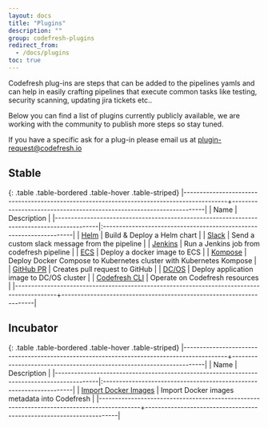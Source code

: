 ```yaml
---
layout: docs
title: "Plugins"
description: ""
group: codefresh-plugins
redirect_from:
  - /docs/plugins
toc: true
---
```

Codefresh plug-ins are steps that can be added to the pipelines yamls and can help in easily crafting pipelines that execute common tasks like testing, security scanning, updating jira tickets etc.. 

Below you can find a list of plugins currently publicly available, we are working with the community to publish more steps so stay tuned. 

If you have a specific ask for a plug-in please email us at plugin-request@codefresh.io

## Stable

{: .table .table-bordered .table-hover .table-striped}
|-------------------------------------------------------------------------------------------+---------------------------------------------------------------------|
| Name                                                                                      | Description                                                         |
|-------------------------------------------------------------------------------------------|:--------------------------------------------------------------------|
| [Helm](https://github.com/codefresh-io/cf-plugin-helm)                                    | Build & Deploy a Helm chart                                         |
| [Slack](https://github.com/codefresh-io/plugins/tree/master/stable/slack)                 | Send a custom slack message from the pipeline                       |
| [Jenkins](https://github.com/codefresh-io/plugins/tree/master/stable/run-jenkins-job)     | Run a Jenkins job from codefresh pipeline                           |
| [ECS](https://github.com/codefresh-io/cf-deploy-ecs.git)                                  | Deploy a docker image to ECS                                        |
| [Kompose](https://github.com/codefresh-io/cf-kompose-plugin)                              | Deploy Docker Compose to Kubernetes cluster with Kubernetes Kompose |
| [GitHub PR](https://github.com/codefresh-io/github-pr-plugin)                             | Creates pull request to GitHub                                      |
| [DC/OS](https://github.com/codefresh-io/cf-deploy-dcos)                                   | Deploy application image to DC/OS cluster                           |
| [Codefresh CLI](https://github.com/codefresh-io/plugins/tree/master/stable/codefresh-cli) | Operate on Codefresh resources                                      |
|-------------------------------------------------------------------------------------------+---------------------------------------------------------------------|

## Incubator

{: .table .table-bordered .table-hover .table-striped}
|-------------------------------------------------------------------------------------------+---------------------------------------------------------------------|
| Name                                                                                      | Description                                                         |
|-------------------------------------------------------------------------------------------|:--------------------------------------------------------------------|
| [Import Docker Images](https://github.com/codefresh-io/cf-import-image)                   | Import Docker images metadata into Codefresh                        |
|-------------------------------------------------------------------------------------------+---------------------------------------------------------------------|
